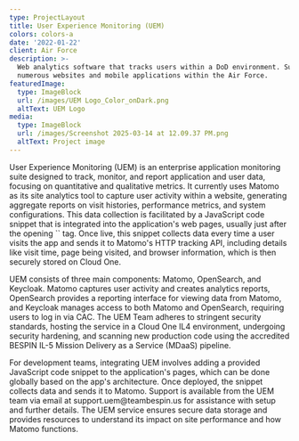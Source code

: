 ```yaml
---
type: ProjectLayout
title: User Experience Monitoring (UEM)
colors: colors-a
date: '2022-01-22'
client: Air Force
description: >-
  Web analytics software that tracks users within a DoD environment. Supporting
  numerous websites and mobile applications within the Air Force.  
featuredImage:
  type: ImageBlock
  url: /images/UEM Logo_Color_onDark.png
  altText: UEM Logo
media:
  type: ImageBlock
  url: /images/Screenshot 2025-03-14 at 12.09.37 PM.png
  altText: Project image
---
```

User Experience Monitoring (UEM) is an enterprise application monitoring suite designed to track, monitor, and report application and user data, focusing on quantitative and qualitative metrics. It currently uses Matomo as its site analytics tool to capture user activity within a website, generating aggregate reports on visit histories, performance metrics, and system configurations. This data collection is facilitated by a JavaScript code snippet that is integrated into the application's web pages, usually just after the opening \`<body>\` tag. Once live, this snippet collects data every time a user visits the app and sends it to Matomo's HTTP tracking API, including details like visit time, page being visited, and browser information, which is then securely stored on Cloud One.


UEM consists of three main components: Matomo, OpenSearch, and Keycloak. Matomo captures user activity and creates analytics reports, OpenSearch provides a reporting interface for viewing data from Matomo, and Keycloak manages access to both Matomo and OpenSearch, requiring users to log in via CAC. The UEM Team adheres to stringent security standards, hosting the service in a Cloud One IL4 environment, undergoing security hardening, and scanning new production code using the accredited BESPIN IL-5 Mission Delivery as a Service (MDaaS) pipeline.


For development teams, integrating UEM involves adding a provided JavaScript code snippet to the application's pages, which can be done globally based on the app's architecture. Once deployed, the snippet collects data and sends it to Matomo. Support is available from the UEM team via email at support.uem\@teambespin.us for assistance with setup and further details. The UEM service ensures secure data storage and provides resources to understand its impact on site performance and how Matomo functions.
